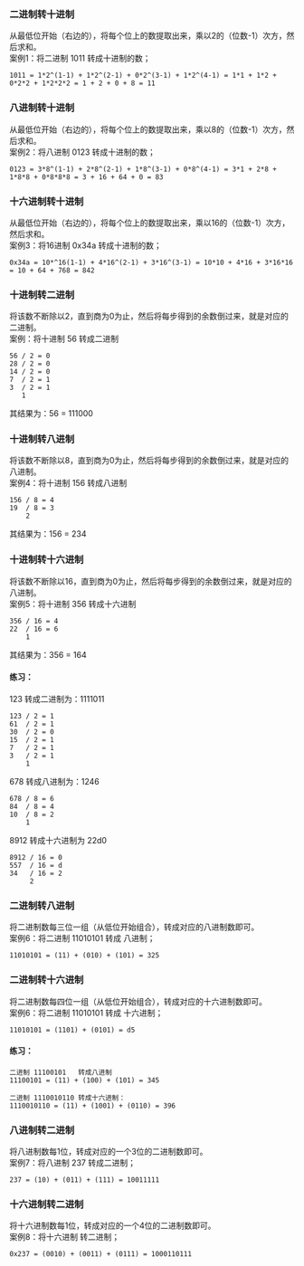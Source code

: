 ### 二进制转十进制
从最低位开始（右边的），将每个位上的数提取出来，乘以2的（位数-1）次方，然后求和。  
案例1：将二进制 1011 转成十进制的数；
```
1011 = 1*2^(1-1) + 1*2^(2-1) + 0*2^(3-1) + 1*2^(4-1) = 1*1 + 1*2 + 0*2*2 + 1*2*2*2 = 1 + 2 + 0 + 8 = 11
```
### 八进制转十进制
从最低位开始（右边的），将每个位上的数提取出来，乘以8的（位数-1）次方，然后求和。  
案例2：将八进制 0123 转成十进制的数；
```
0123 = 3*8^(1-1) + 2*8^(2-1) + 1*8^(3-1) + 0*8^(4-1) = 3*1 + 2*8 + 1*8*8 + 0*8*8*8 = 3 + 16 + 64 + 0 = 83
```
### 十六进制转十进制
从最低位开始（右边的），将每个位上的数提取出来，乘以16的（位数-1）次方，然后求和。  
案例3：将16进制 0x34a 转成十进制的数；
```
0x34a = 10*^16(1-1) + 4*16^(2-1) + 3*16^(3-1) = 10*10 + 4*16 + 3*16*16 = 10 + 64 + 768 = 842
```

### 十进制转二进制
将该数不断除以2，直到商为0为止，然后将每步得到的余数倒过来，就是对应的二进制。  
案例：将十进制 56 转成二进制
```
56 / 2 = 0
28 / 2 = 0
14 / 2 = 0
7  / 2 = 1
3  / 2 = 1
   1
```
其结果为：56 = 111000

### 十进制转八进制
将该数不断除以8，直到商为0为止，然后将每步得到的余数倒过来，就是对应的八进制。  
案例4：将十进制 156 转成八进制
```
156 / 8 = 4
19  / 8 = 3
    2
```
其结果为：156 = 234


### 十进制转十六进制
将该数不断除以16，直到商为0为止，然后将每步得到的余数倒过来，就是对应的八进制。  
案例5：将十进制 356 转成十六进制
```
356 / 16 = 4
22  / 16 = 6
    1
```
其结果为：356 = 164

#### 练习：
123  转成二进制为：1111011
```
123 / 2 = 1
61  / 2 = 1
30  / 2 = 0
15  / 2 = 1
7   / 2 = 1
3   / 2 = 1
    1
```
678  转成八进制为：1246
```
678 / 8 = 6 
84  / 8 = 4
10  / 8 = 2
    1 
```
8912 转成十六进制为 22d0
```
8912 / 16 = 0
557  / 16 = d
34   / 16 = 2
     2
```
### 二进制转八进制
将二进制数每三位一组（从低位开始组合），转成对应的八进制数即可。  
案例6：将二进制 11010101 转成 八进制；
```
11010101 = (11) + (010) + (101) = 325
```
### 二进制转十六进制
将二进制数每四位一组（从低位开始组合），转成对应的十六进制数即可。  
案例6：将二进制 11010101 转成 十六进制；
```
11010101 = (1101) + (0101) = d5
```
#### 练习：
```
二进制 11100101   转成八进制  
11100101 = (11) + (100) + (101) = 345
```
```
二进制 1110010110 转成十六进制：
1110010110 = (11) + (1001) + (0110) = 396
```

### 八进制转二进制
将八进制数每1位，转成对应的一个3位的二进制数即可。  
案例7：将八进制 237 转成二进制；
```
237 = (10) + (011) + (111) = 10011111
```

### 十六进制转二进制
将十六进制数每1位，转成对应的一个4位的二进制数即可。  
案例8：将十六进制 转二进制；
```
0x237 = (0010) + (0011) + (0111) = 1000110111
```

